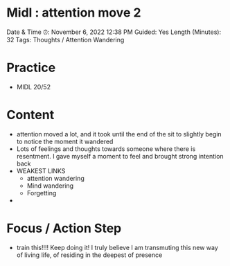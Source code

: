 # Midl : attention move 2

Date & Time ⏰: November 6, 2022 12:38 PM
Guided: Yes
Length (Minutes): 32
Tags: Thoughts / Attention Wandering

# Practice

- MIDL 20/52

# Content

- attention moved a lot, and it took until the end of the sit to slightly begin to notice the moment it wandered
- Lots of feelings and thoughts towards someone where there is resentment. I gave myself a moment to feel and brought strong intention back
- WEAKEST LINKS
    - attention wandering
    - Mind wandering
    - Forgetting
- 

# Focus / Action Step

- train this!!!! Keep doing it! I truly believe I am transmuting this new way of living life, of residing in the deepest of presence